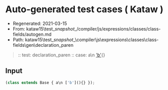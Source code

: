 # Auto-generated test cases ( Kataw )
- Regenerated: 2021-03-15
- From: kataw15\test\__snapshot__/compiler/js/expressions/classes/class-fields/autogen.md
- Path: kataw15\test\__snapshot__\compiler\js\expressions\classes\class-fields\gen\declaration_paren
> :: test: declaration_paren
> :: case: a\n ['b'](){}
## Input

`````js
(class extends Base { a\n ['b'](){} });
`````
